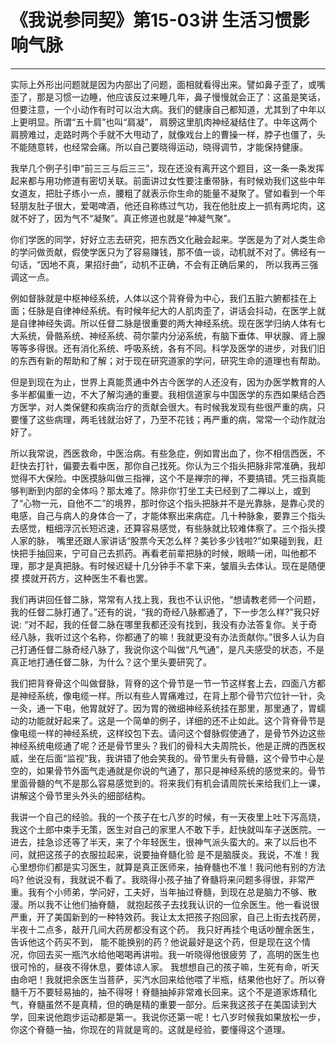# 《我说参同契》第15-03讲 生活习惯影响气脉

------

实际上外形出问题就是因为内部出了问题，面相就看得出来。譬如鼻子歪了，或嘴歪了，那是习惯一边睡，他应该反过来睡几年，鼻子慢慢就会正了：这虽是笑话，但要注意，一个小动作有时可以治大病。我们的健康自己都知道，尤其到了中年以上更明显。所谓“五十肩”也叫“肩凝”， 肩膀这里肌肉神经凝结住了。中年这两个肩膀难过，走路时两个手就不大甩动了，就像戏台上的曹操一样，脖子也僵了，头不能随意转，也经常会痛。所以自己要晓得运动，晓得调节，才能保持健康。

我举几个例子引申“前三三与后三三”，现在还没有离开这个题目，这一条一条发挥起来都与用功修道有密切关联。前面讲过女性要注重带脉，有时候劝我们这些中年女道友，把肚子练小一点，腰粗了就表示你生命的能量不凝聚了。譬如看到一个年轻朋友肚子很大，爱喝啤酒，他还自称练过气功，我在他肚皮上一抓有两坨肉，这就不好了，因为气不“凝聚”。真正修道也就是“神凝气聚”。

你们学医的同学，好好立志去研究，把东西文化融会起来。学医是为了对人类生命的学问做贡献，假使学医只为了容易赚钱，那不值一谈，动机就不对了。佛经有一句话，“因地不真，果招纡曲”，动机不正确，不会有正确后果的， 所以我再三强调这一点。

例如督脉就是中枢神经系统，人体以这个背脊骨为中心，我们五脏六腑都挂在上面；任脉是自律神经系统。有时候年纪大的人肌肉歪了，讲话会抖动，在医学上就是自律神经失调。所以任督二脉是很重要的两大神经系统。现在医学归纳人体有七大系统，骨骼系统、神经系统、荷尔蒙内分泌系统，有脑下垂体、甲状腺、肾上腺等等多得很。还有消化系统、呼吸系统，各有不同。科学及医学的进步，对我们旧的东西有新的帮助和了解；对于现在研究道家的学问，研究生命的道理也有帮助。

但是到现在为止，世界上真能贯通中外古今医学的人还没有，因为办医学教育的人多半都偏重一边，不大了解沟通的重要。我相信道家与中国医学的东西如果结合西方医学，对人类保健和疾病治疗的贡献会很大。有时候我发现有些很严重的病，只要懂了这些病理，两毛钱就治好了，乃至不花钱；再严重的病，常常一个动作就治好了。

所以我常说，西医救命，中医治病。有些急症，例如胃出血了，你不相信西医，不赶快去打针，偏要去看中医，那你自己找死。你认为三个指头把脉非常准确，我却觉得不大保险。中医摸脉叫做三指禅，这个不是禅宗的禅，不要搞错。凭三指真能够判断到内部的全体吗？那太难了。除非你‘打坐工夫已经到了二禅以上，或到了“心物一元，自他不二”的境界，那时你这个指头把脉并不是光靠脉，是靠心灵的电感，自己与病人的身体合一了，才能体察出来病症。几十种脉象，要靠三个指头去感觉，粗细浮沉长短迟速，还算容易感觉，有些脉就比较难体察了。三个指头摸人家的脉， 嘴里还跟人家讲话“股票今天怎么样？美钞多少钱啦?”如果碰到我，赶快把手抽回来，宁可自己去抓药。再看老前辈把脉的时候，眼睛一闭，叫他都不理，那才是真把脉。有时候迟疑十几分钟手不拿下来，皱眉头去体认。现在是随便摸 摸就开药方，这种医生不看也罢。

我们再讲回任督二脉，常常有人找上我，我也不认识他，“想请教老师一个问题，我的任督二脉打通了。”还有的说，“我的奇经八脉都通了，下一步怎么样?”我只好说: “对不起，我的任督二脉在哪里我都还没有找到，我没有办法答复你。关于奇经八脉，我听过这个名称，你都通了的嘛！我就更没有办法贡献你。”很多人认为自己打通任督二脉奇经八脉了，我说你这个叫做“凡气通”，是凡夫感受的状态，不是真正地打通任督二脉，为什么？这个里头要研究了。

我们把背脊骨这个叫做督脉，背脊的这个骨节是一节一节这样套上去，四面八方都是神经系统，像电缆一样。所以有些人胃痛难过，在背上那个骨节穴位针一针，灸一灸，通一下电，他胃就好了。因为胃的微细神经系统挂在那里，那里通了，胃蠕动的功能就好起来了。这是一个简单的例子，详细的还不止如此。这个背脊骨节是像电缆一样的神经系统，这样绞包下去。请问这个督脉假使通了，是骨节外边这些神经系统电缆通了呢？还是骨节里头？我们的骨科大夫周院长，他是正牌的西医权威，坐在后面“监视”我，我讲错了他会笑我的。骨节里头有骨髓，这个骨节中心是空的，如果骨节外面气走通就是你说的气通了，那只是神经系统的感觉来的。骨节里面骨髓的气不是那么容易感觉到的。将来我们有机会请周院长来给我们上一课，讲解这个骨节里头外头的细部结构。

我讲一个自己的经验。我的一个孩子在七八岁的时候，有一天夜里上吐下泻高烧，我这个土郎中束手无策，医生对自己的家里人不敢下手，赶快就叫车子送医院。一进去，挂急诊还等了半天，来了个年轻医生，很神气派头蛮大的。来了以后也不问，就把这孩子的衣服拉起来，说要抽脊髓化验 是不是脑膜炎。我说，不准！我心里想你们都是实习医生，就算是真正医师来，抽脊髓也不准！我问他有别的方法吗? 他说没有，我就说不看了。我晓得小孩子抽了脊髓将来问题多得很，非常严重。我有个小师弟，学问好，工夫好，当年抽过脊髓，到现在总是脑力不够、散漫。所以我不让他们抽脊髓， 就抱起孩子去找我认识的一位余医生。他一看说很严重，开了美国新到的一种特效药。我让太太把孩子抱回家，自己上街去找药房，半夜十二点多，敲开几间大药房都没有这个药。 我只好再挂个电话吵醒余医生，告诉他这个药买不到， 能不能换别的药？他说最好是这个药，但是现在这个情况，你回去买一瓶汽水给他喝喝再讲啦。我一听晓得他很疲劳 了，高明的医生也很可怜的，昼夜不得休息，要体谅人家。 我想想自己的孩子嘛，生死有命，听天由命吧！我就把余医生当菩萨，买汽水回来给他喂了半瓶，结果他也好了。所以脊髓千万不要轻易抽的，抽不得呀！脊髓抽掉非常难长回来。这个不是道家炼精化气，脊髓虽然不是真精，但的确是精的重要一部分。后来我这孩子在美国读到大学，回来说他跑步运动都是第一。我说你还第一呢！七八岁时候我如果放松一步，你这个脊髓一抽，你现在的背就是弯的。这就是经验，要懂得这个道理。